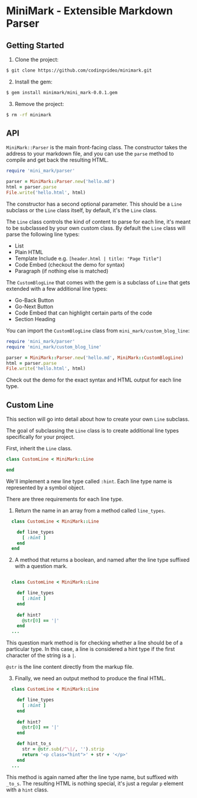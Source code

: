 # MiniMark - Extensible Markdown Parser

## Getting Started

1. Clone the project:
```bash
$ git clone https://github.com/codingvideo/minimark.git
```

2. Install the gem:
```bash
$ gem install minimark/mini_mark-0.0.1.gem
```

3. Remove the project:
```bash
$ rm -rf minimark
```

## API

`MiniMark::Parser` is the main front-facing class. The constructor takes the address to your markdown file, and you can use the `parse` method to compile and get back the resulting HTML.

```rb
require 'mini_mark/parser'

parser = MiniMark::Parser.new('hello.md')
html = parser.parse
File.write('hello.html', html)
```

The constructor has a second optional parameter. This should be a `Line` subclass or the `Line` class itself, by default, it's the `Line` class.

The `Line` class controls the kind of content to parse for each line, it's meant to be subclassed by your own custom class. By default the `Line` class will parse the following line types:

- List
- Plain HTML
- Template Include e.g. `[header.html | title: "Page Title"]`
- Code Embed (checkout the demo for syntax)
- Paragraph (if nothing else is matched)

The `CustomBlogLine` that comes with the gem is a subclass of `Line` that gets extended with a few additional line types:

- Go-Back Button
- Go-Next Button
- Code Embed that can highlight certain parts of the code
- Section Heading

You can import the `CustomBlogLine` class from `mini_mark/custom_blog_line`:

```rb
require 'mini_mark/parser'
require 'mini_mark/custom_blog_line'

parser = MiniMark::Parser.new('hello.md', MiniMark::CustomBlogLine)
html = parser.parse
File.write('hello.html', html)
```

Check out the demo for the exact syntax and HTML output for each line type.

## Custom Line

This section will go into detail about how to create your own `Line` subclass.

The goal of subclassing the `Line` class is to create additional line types specifically for your project.

First, inherit the `Line` class.

```rb
class CustomLine < MiniMark::Line

end
```

We'll implement a new line type called `:hint`. Each line type name is represented by a symbol object.

There are three requirements for each line type.

1) Return the name in an array from a method called `line_types`.

```rb
  class CustomLine < MiniMark::Line

    def line_types
      [ :hint ]
    end
  end
```

2) A method that returns a boolean, and named after the line type suffixed with a question mark.

```rb

  class CustomLine < MiniMark::Line

    def line_types
      [ :hint ]
    end
    
    def hint? 
      @str[0] == '|'
    end
  ...
```

This question mark method is for checking whether a line should be of a particular type. In this case, a line is considered a hint type if the first character of the string is a `|`.

`@str` is the line content directly from the markup file.

3) Finally, we need an output method to produce the final HTML.

```rb
  class CustomLine < MiniMark::Line

    def line_types
      [ :hint ]
    end
    
    def hint? 
      @str[0] == '|'
    end

    def hint_to_s
      str = @str.sub(/^\|/, '').strip
      return '<p class="hint">' + str + '</p>'
    end
  ...
```

This method is again named after the line type name, but suffixed with `_to_s`. The resulting HTML is nothing special, it's just a regular `p` element with a `hint` class.



